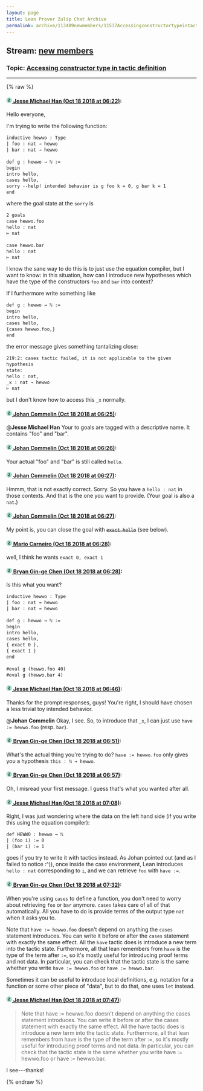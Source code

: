 ```yaml
---
layout: page
title: Lean Prover Zulip Chat Archive 
permalink: archive/113489newmembers/11537Accessingconstructortypeintacticdefinition.html
---
```


## Stream: [new members](index.html)
### Topic: [Accessing constructor type in tactic definition](11537Accessingconstructortypeintacticdefinition.html)

---


{% raw %}
#### [![Click to go to Zulip](../../assets/img/zulip2.png) Jesse Michael Han (Oct 18 2018 at 06:22)](https://leanprover.zulipchat.com/#narrow/stream/113489-new%20members/topic/Accessing%20constructor%20type%20in%20tactic%20definition/near/136019547):
Hello everyone,

I'm trying to write the following function:

```lean
inductive hewwo : Type
| foo : nat → hewwo
| bar : nat → hewwo

def g : hewwo → ℕ :=
begin
intro hello,
cases hello,
sorry --help! intended behavior is g foo k = 0, g bar k = 1
end
```
where the goal state at the `sorry` is

```lean
2 goals
case hewwo.foo
hello : nat
⊢ nat

case hewwo.bar
hello : nat
⊢ nat
```

I know the sane way to do this is to just use the equation compiler, but I want to know: in this situation, how can I introduce new hypotheses which have the type of the constructors `foo` and `bar` into context?

If I furthermore write something like
```lean
def g : hewwo → ℕ :=
begin
intro hello,
cases hello,
{cases hewwo.foo,}
end
```
the error message gives something tantalizing close:
```lean
219:2: cases tactic failed, it is not applicable to the given hypothesis
state:
hello : nat,
_x : nat → hewwo
⊢ nat
```

but I don't know how to access this `_x` normally.

#### [![Click to go to Zulip](../../assets/img/zulip2.png) Johan Commelin (Oct 18 2018 at 06:25)](https://leanprover.zulipchat.com/#narrow/stream/113489-new%20members/topic/Accessing%20constructor%20type%20in%20tactic%20definition/near/136019612):
@**Jesse Michael Han** Your to goals are tagged with a descriptive name. It contains "foo" and "bar".

#### [![Click to go to Zulip](../../assets/img/zulip2.png) Johan Commelin (Oct 18 2018 at 06:26)](https://leanprover.zulipchat.com/#narrow/stream/113489-new%20members/topic/Accessing%20constructor%20type%20in%20tactic%20definition/near/136019652):
Your actual "foo" and "bar" is still called `hello`.

#### [![Click to go to Zulip](../../assets/img/zulip2.png) Johan Commelin (Oct 18 2018 at 06:27)](https://leanprover.zulipchat.com/#narrow/stream/113489-new%20members/topic/Accessing%20constructor%20type%20in%20tactic%20definition/near/136019660):
Hmmm, that is not exactly correct. Sorry. So you have a `hello : nat` in those contexts. And that is the one you want to provide. (Your goal is also a `nat`.)

#### [![Click to go to Zulip](../../assets/img/zulip2.png) Johan Commelin (Oct 18 2018 at 06:27)](https://leanprover.zulipchat.com/#narrow/stream/113489-new%20members/topic/Accessing%20constructor%20type%20in%20tactic%20definition/near/136019661):
My point is, you can close the goal with ~~`exact hello`~~ (see below).

#### [![Click to go to Zulip](../../assets/img/zulip2.png) Mario Carneiro (Oct 18 2018 at 06:28)](https://leanprover.zulipchat.com/#narrow/stream/113489-new%20members/topic/Accessing%20constructor%20type%20in%20tactic%20definition/near/136019707):
well, I think he wants `exact 0, exact 1`

#### [![Click to go to Zulip](../../assets/img/zulip2.png) Bryan Gin-ge Chen (Oct 18 2018 at 06:28)](https://leanprover.zulipchat.com/#narrow/stream/113489-new%20members/topic/Accessing%20constructor%20type%20in%20tactic%20definition/near/136019709):
Is this what you want?
```lean
inductive hewwo : Type
| foo : nat → hewwo
| bar : nat → hewwo

def g : hewwo → ℕ :=
begin
intro hello,
cases hello,
{ exact 0 },
{ exact 1 }
end

#eval g (hewwo.foo 40)
#eval g (hewwo.bar 4)
```

#### [![Click to go to Zulip](../../assets/img/zulip2.png) Jesse Michael Han (Oct 18 2018 at 06:46)](https://leanprover.zulipchat.com/#narrow/stream/113489-new%20members/topic/Accessing%20constructor%20type%20in%20tactic%20definition/near/136020216):
Thanks for the prompt responses, guys! You're right, I should have chosen a less trivial toy intended behavior.

@**Johan Commelin** Okay, I see. So, to introduce that `_x`, I can just use `have := hewwo.foo` (resp. `bar`).

#### [![Click to go to Zulip](../../assets/img/zulip2.png) Bryan Gin-ge Chen (Oct 18 2018 at 06:51)](https://leanprover.zulipchat.com/#narrow/stream/113489-new%20members/topic/Accessing%20constructor%20type%20in%20tactic%20definition/near/136020333):
What's the actual thing you're trying to do? `have := hewwo.foo` only gives you a hypothesis `this : ℕ → hewwo`.

#### [![Click to go to Zulip](../../assets/img/zulip2.png) Bryan Gin-ge Chen (Oct 18 2018 at 06:57)](https://leanprover.zulipchat.com/#narrow/stream/113489-new%20members/topic/Accessing%20constructor%20type%20in%20tactic%20definition/near/136020477):
Oh, I misread your first message. I guess that's what you wanted after all.

#### [![Click to go to Zulip](../../assets/img/zulip2.png) Jesse Michael Han (Oct 18 2018 at 07:08)](https://leanprover.zulipchat.com/#narrow/stream/113489-new%20members/topic/Accessing%20constructor%20type%20in%20tactic%20definition/near/136020878):
Right, I was just wondering where the data on the left hand side (if you write this using the equation compiler):
```lean
def HEWWO : hewwo → ℕ
| (foo i) := 0
| (bar i) := 1
```
goes if you try to write it with tactics instead. As Johan pointed out (and as I failed to notice :^)), once inside the case environment, Lean introduces `hello : nat` corresponding to `i`, and we can retrieve `foo` with `have :=`.

#### [![Click to go to Zulip](../../assets/img/zulip2.png) Bryan Gin-ge Chen (Oct 18 2018 at 07:32)](https://leanprover.zulipchat.com/#narrow/stream/113489-new%20members/topic/Accessing%20constructor%20type%20in%20tactic%20definition/near/136021621):
When you're using `cases` to define a function, you don't need to worry about retrieving `foo` or `bar` anymore. `cases` takes care of all of that automatically. All you have to do is provide terms of the output type `nat` when it asks you to. 

Note that `have := hewwo.foo` doesn't depend on anything the `cases` statement introduces. You can write it before or after the `cases` statement with exactly the same effect. All the `have` tactic does is introduce a new term into the tactic state.  Furthermore, all that lean remembers from `have` is the type of the term after `:=`, so it's mostly useful for introducing proof terms and not data. In particular, you can check that the tactic state is the same whether you write `have := hewwo.foo` or `have := hewwo.bar`. 

Sometimes it can be useful to introduce local definitions, e.g. notation for a function or some other piece of "data", but to do that, one uses `let` instead.

#### [![Click to go to Zulip](../../assets/img/zulip2.png) Jesse Michael Han (Oct 18 2018 at 07:47)](https://leanprover.zulipchat.com/#narrow/stream/113489-new%20members/topic/Accessing%20constructor%20type%20in%20tactic%20definition/near/136022027):
> Note that have := hewwo.foo doesn't depend on anything the cases statement introduces. You can write it before or after the cases statement with exactly the same effect. All the have tactic does is introduce a new term into the tactic state. Furthermore, all that lean remembers from have is the type of the term after :=, so it's mostly useful for introducing proof terms and not data. In particular, you can check that the tactic state is the same whether you write have := hewwo.foo or have := hewwo.bar. 

I see---thanks!


{% endraw %}
